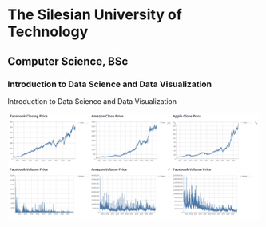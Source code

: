 # The Silesian University of Technology
## Computer Science, BSc
### Introduction to Data Science and Data Visualization

Introduction to Data Science and Data Visualization

![alt text](/blob/faang.png)